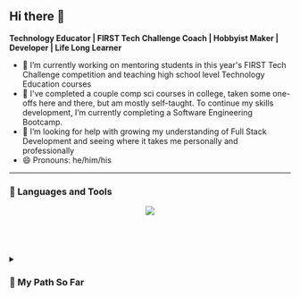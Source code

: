 ## Hi there 👋

<!--
**TechEdDan2/TechEdDan2** is a ✨ _special_ ✨ repository because its `README.md` (this file) appears on your GitHub profile.
-->


**Technology Educator | FIRST Tech Challenge Coach | Hobbyist Maker | Developer | Life Long Learner**

- 🤖 I’m currently working on mentoring students in this year's FIRST Tech Challenge competition and teaching high school level Technology Education courses
- 🌱 I've completed a couple comp sci courses in college, taken some one-offs here and there, but am mostly self-taught. To continue my skills development, I’m currently completing a Software Engineering Bootcamp.  
- 🤔 I’m looking for help with growing my understanding of Full Stack Development and seeing where it takes me personally and professionally
- 😄 Pronouns: he/him/his

---

### 🧰 Languages and Tools
<p align="center">
    <a href="#">
    <img
      src="https://go-skill-icons.vercel.app/api/icons?i=js,html,css,java,python,postgres,sqlalchemy,git,github,androidstudio,idea,vscode,xcode"
    />
   </a>
</p>

<!--
[![My Skills](https://skillicons.dev/icons?i=js,html,css,java,py,postgres,github,idea,vscode,andriodstudio)](https://skillicons.dev)

<img align="left" alt="HTML" width="30px" style="padding-right:10px;" src="https://cdn.jsdelivr.net/gh/devicons/devicon/icons/html5/html5-plain.svg" />
<img align="left" alt="CSS" width="30px" style="padding-right:10px;" src="https://cdn.jsdelivr.net/gh/devicons/devicon/icons/css3/css3-plain.svg" />
<img align="left" alt="JavaScript" width="30px" style="padding-right:10px;" src="https://cdn.jsdelivr.net/gh/devicons/devicon/icons/javascript/javascript-plain.svg" />
<img align="left" alt="Python" width="30px" style="padding-right:10px;" src="https://cdn.jsdelivr.net/gh/devicons/devicon/icons/python/python-plain.svg" />
<img align="left" alt="Java" width="30px" style="padding-right:10px;" src="https://cdn.jsdelivr.net/gh/devicons/devicon/icons/java/java-original.svg"/>
<img align="left" alt="Git" width="30px" style="padding-right:10px;" src="https://cdn.jsdelivr.net/gh/devicons/devicon/icons/git/git-original.svg" />  
<img align="left" alt="vscode" width="30px" style="padding-right:10px;" src="https://cdn.jsdelivr.net/gh/devicons/devicon@latest/icons/vscode/vscode-original.svg" />          
<img align="left" alt="andriodstudio" width="30px" style="padding-right:10px;" src="https://cdn.jsdelivr.net/gh/devicons/devicon@latest/icons/androidstudio/androidstudio-original.svg" />
<img align="left" alt="objectivec" width="30px" style="padding-right:10px;" src="https://cdn.jsdelivr.net/gh/devicons/devicon@latest/icons/objectivec/objectivec-plain.svg" />          
<img align="left" alt="xcode" width="30px" style="padding-right:10px;" src="https://cdn.jsdelivr.net/gh/devicons/devicon@latest/icons/xcode/xcode-original.svg" />
-->
<br />


#

<details>
<summary><h3> 🚶 My Path So Far </h3></summary>
With over 15 years of working in education, I have achieved a number of personal and professional goals, including building a Technology Education and Computer Science Department from the ground up. I spent a portion of my professional career in IT Support and Library Services, responding to the needs of my colleagues and students, and then pivoted to the classroom to teach full time. During my tenure, I have utilized my Masters of Information Science degree as well as independent learning to develop and guide learners through various computer science courses offered at the High School and Middle School levels, personally shaping the department's curriculum. Those courses have included Computer Science Principles, AP Computer Science A, Website Design and Development, IB Digital Society, (FIRST Tech Challenge) Robotics, iOS App Development, LEGO Robotics, and Digital Literacy and Citizenship. Instructing these courses has allowed me to explore various coding languages, CAD, multimedia editing, educational technology tools, and many types of hardware. One of the most impactful educational explorations led me to start a Robotics program at my current school to compete in the yearly FIRST Tech Challenge competition. All of these experiences helped fuel my love of learning and helped me to grow my technical skills. Right now, I am looking for new challenges, including diving more deeply into software development to create, not just teach. As a step in this direction, I am completing Stony Brook University's Software Engineering Certificate Bootcamp. It is challenging balancing being a full-time teacher and completing an intensive bootcamp, but I am excited to continue my coding journey. 
</details>
<!---->
